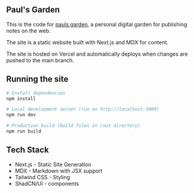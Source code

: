 ## Paul's Garden

This is the code for [pauls.garden](https://pauls.garden), a personal digital garden for publishing notes on the web.

The site is a static website built with Next.js and MDX for content. 

The site is hosted on Vercel and automatically deploys when changes are pushed to the main branch.

## Running the site 

```bash
# Install dependencies 
npm install

# Local development server (run on http://localhost:3000)
npm run dev 

# Production build (build files in /out directory)
npm run build

```

## Tech Stack

- Next.js - Static Site Generation
- MDX - Markdown with JSX support
- Tailwind CSS - Styling
- ShadCN/UI - components
